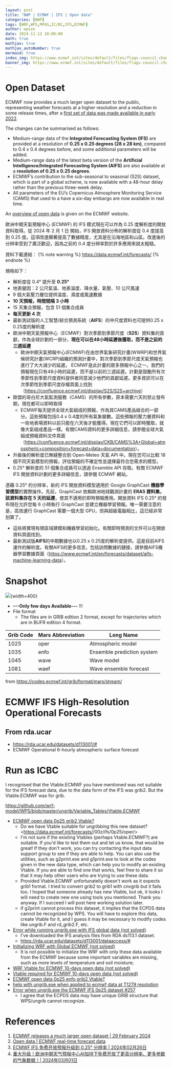 ```yaml
---
layout: post
title: "NWP | ECMWF | IFS | Open data"
categories: [NWP]
tags: [WRF,WPS,MPAS,IC/BC,IFS,ECMWF]
author: wpsze
date: 2024-11-12 10:00:00
math: true
mathjax: true
mathjax_autoNumber: true
mermaid: true
index_img: https://www.ecmwf.int/sites/default/files/flags-council-chamber-650px.jpg
banner_img: https://www.ecmwf.int/sites/default/files/flags-council-chamber-650px.jpg
---
```


# Open Dataset

ECMWF now provides a much larger open dataset to the public, representing weather forecasts at a higher resolution and a reduction in some release times, after a [first set of data was made available in early 2022](https://www.ecmwf.int/en/about/media-centre/news/2022/ecmwf-makes-wide-range-data-openly-available).

The changes can be summarised as follows:

- Medium-range data of the **Integrated Forecasting System (IFS)** are provided at a resolution of **0.25 x 0.25 degrees (28 x 28 km)**, compared to 0.4 x 0.4 degrees before, and some additional parameters will be added.
- Medium-range data of the latest beta version of the **Artificial Intelligence/Integrated Forecasting System (AIFS)** are also available at a **resolution of 0.25 x 0.25 degrees**.
- ECMWF’s contribution to the sub-seasonal to seasonal (S2S) dataset, which is part of a global scheme, is now available with a 48-hour delay rather than the previous three-week delay.
- All parameters of the EU’s Copernicus Atmosphere Monitoring Service (CAMS) that used to a have a six-day embargo are now available in real time.

An [overview of open data](https://www.ecmwf.int/en/forecasts/datasets/open-data) is given on the ECMWF website.

歐洲中期天氣預報中心 (ECMWF) 的 IFS 模式現在可以作為 0.25 度解析度的開放資料取得。從 2024 年 2 月 1 日 開始，IFS 開放資料分佈的解析度從 0.4 度提高到 0.25 度。這項改進顯著提高了數據精度，尤其是在沿海地區和山區。改進後的分辨率受到了廣泛歡迎，因為之前的 0.4 度分辨率對於許多應用來說太粗糙。

資料下載連結：
{% note warning %}
<https://data.ecmwf.int/forecasts/>
{% endnote %}

規格如下：

- 解析度從 0.4° 提升至 **0.25°**
- 地表變因：2 公尺氣溫、地表溫度、降水量、氣壓、10 公尺風速
- 9 個大氣壓力層位提供溫度、濕度或風速數據
- **10 天預報，時間間隔 3 小時**
- 15 天集合預報，包含 51 個集合成員
- **每天更新 4 次**
- 最新測試版的人工智慧/綜合預測系統（**AIFS**）的中尺度資料也可提供0.25 x 0.25度的解析度
- 歐洲中期天氣預報中心（ECMWF）對次季節到季節尺度（**S2S**）資料集的貢獻，作為全球計劃的一部分，**現在可以在48小時延遲後獲取，而不是之前的三週延遲**
  - 歐洲中期天氣預報中心(ECMWF)在由世界氣象研究計畫(WWRP)和世界氣候研究計畫(WCRP)組織的預測計畫中，對次季節到季節尺度天氣預報也進行了大大減少的延遲。 ECMWF是此計畫的眾多預報中心之一。我們的預報現在只有48小時的延遲，而不是以前的三週延遲。計劃是鼓勵所有次季節性到季節尺度資料提供者同意減少他們的貢獻延遲。更多資訊可以在次季節性到季節尺度存檔頁面上找到（<https://confluence.ecmwf.int/display/S2S/S2S+archive>）
- 歐盟的哥白尼大氣監測服務（CAMS）的所有參數，原本需要六天的禁止發布期，現在都可以即時取得
  - ECMWF每天提供全球大氣組成的預報，作為其CAMS產品組合的一部分。這些預報包括0.4 x 0.4度的所有氣象變數。這些預報的壓力層資料和一些地表場資料以前只能在六天後才能獲得。現在它們可以即時獲取，就像大氣組成產品一樣。有關CAMS資料的更多詳細信息，請參閱全球大氣組成預報資料文件頁面（<https://confluence.ecmwf.int/display/CKB/CAMS%3A+Global+atmospheric+composition+forecast+data+documentation>）。
- 升級後的解析度已無縫整合到 Open-Meteo 天氣 API 中。現在您可以比較 18 個不同天氣模型的預報，評估預報的不確定性並選擇最符合您需求的模型。
- 0.25° 解析度的 51 個集合成員可以透過 Ensemble API 存取。有關 ECMWF IFS 開放資料計劃的更多詳細信息，請參閱 ECMWF 網站。

憑藉 0.25° 的分辨率，新的 IFS 開放資料模型適用於 Google GraphCast **機器學習模型**的實際操作。先前，GraphCast 依賴歐洲地球觀測計畫的 **ERA5 資料集，該資料集存在 5 天的延遲**，使其不適用於即時預報應用。開放資料 IFS 0.25° 的發布現在允許您每 6 小時執行 GraphCast 並建立機器學習預報。唯一需要注意的是，高效運行 GraphCast 需要一個大型 GPU，但與超級電腦相比，這已經非常划算了。

- 這些將實現有限區域建模和機器學習初始化。有關即時預測的文件可以在開放資料頁面找到。
- 最新測試版**AIFS**的中期數據也以0.25 x 0.25度的解析度提供。這是目前AIFS運作的解析度。有關AIFS的更多信息，包括訪問數據的鏈接，請參閱AIFS機器學習數據頁面（<https://www.ecmwf.int/en/forecasts/dataset/aifs-machine-learning-data>）。

# Snapshot 

![](https://i.imgur.com/onPeaOO.png){width=400}

- **---Only few days Available---** !!!
- File format
  - The files are in GRIB edition 2 format, except for trajectories which are in BUFR edition 4 format. 

| Grib Code | Mars Abbreviation | Long Name                  |
|-----------|-------------------|----------------------------|
| 1025      | oper              | Atmospheric model          |
| 1035      | enfo              | Ensemble prediction system |
| 1045      | wave              | Wave model                 |
| 1081      | waef              | Wave ensemble forecast     |

from <https://codes.ecmwf.int/grib/format/mars/stream/>

# ECMWF IFS High-Resolution Operational Forecasts

## From rda.ucar

- <https://rda.ucar.edu/datasets/d113001/#>
- ECMWF Operational 6-hourly atmospheric surface forecast

# Run as ICBC

I recognised that the Vtable.ECMWF you have mentioned was not suitable for the IFS forecast data, due to the data form of the IFS was grib2. But the Vtable.ECMWF was for grib.

<https://github.com/wrf-model/WPS/blob/master/ungrib/Variable_Tables/Vtable.ECMWF>

- [ECMWF open data 0p25 grib2 Vtable?](https://forum.mmm.ucar.edu/threads/ecmwf-open-data-0p25-grib2-vtable.16523/)
  - Do we have Vtable suitable for ungribbing this new dataset? <https://data.ecmwf.int/forecasts/<YYYYMMDD>/00z/ifs/0p25/oper/>
  - I'm not sure if the existing Vtables (perhaps Vtable.ECMWF?) are suitable. If you'd like to test them out and let us know, that would be great! If they don't work, you can try contacting the input data support group to see if they are able to help. You can also use the utilities, such as g2print.exe and g1print.exe to look at the codes given in the new data type, which can help you to modify an existing Vtable. If you are able to find one that works, feel free to share it so that it may help other users who are trying to use these data.
  - Provided Vtable.ECMWF unfortunatelly doesn't work as it expects grib1 format. I tried to convert grib2 to grib1 with cnvgrib but it fails too. I hoped that someone already has new Vtable, but ok, it looks I will need to create new one using tools you mentioned. Thank you anyway. If I succeed I will post here working solution later.
  - if g2print cannot process this dataset, it implies that the ECPDS data cannot be recognized by WPS. You will have to explore this data, create Vtable for it, and I guess it may be necessary to modify codes like ungrib.F and rd_grib2.F, etc.
- [Error while running ungrib.exe with IFS global data (not solved)](https://forum.mmm.ucar.edu/threads/error-while-running-ungrib-exe-with-ifs-global-data.14439/)
  - I've downloaded the IFS analysis files from RDA ds113.1 dataset.
  - <https://rda.ucar.edu/datasets/d113001/dataaccess/#>
- [Initializing WRF with Global ECMWF (not solved)](https://forum.mmm.ucar.edu/threads/initializing-wrf-with-global-ecmwf.11131/)
  - It is not possible to initialize the WRF with only these data available from the ECMWF because some important variables are missing, such as more levels of temperature and soil moisture;
- [WRF Vtable for ECMWF 10-days open data (not solved)](https://forum.ecmwf.int/t/wrf-vtable-for-ecmwf-10-days-open-data/1167/1)
- [Vtable required for ECMWF 10-days open data (not solved)](https://forum.ecmwf.int/t/vtable-required-for-ecmwf-10-days-open-data/4438/1)
- [ECMWF open data 0p25 enfo grib2 Vtable?](https://forum.mmm.ucar.edu/threads/ecmwf-open-data-0p25-enfo-grib2-vtable.19236/)
- [help with ungrib.exe when applied to ecmwf data at T1279 resolution](https://forum.mmm.ucar.edu/threads/help-with-ungrib-exe-when-applied-to-ecmwf-data-at-t1279-resolution.14475/#post-37949)
- [Error when ungrib.exe the ECMWF IFS 0p25 dataset #257](https://forum.mmm.ucar.edu/threads/error-when-ungrib-exe-the-ecmwf-ifs-0p25-dataset-257.18725/)
  - I agree that the ECPDS data may have unique GRIB structure that WPS/ungrib cannot recognize.

# References

1. [ECMWF releases a much larger open dataset | 29 February 2024](https://www.ecmwf.int/en/about/media-centre/news/2024/ecmwf-releases-much-larger-open-dataset)
2. [Open data | ECMWF real-time forecast data](https://www.ecmwf.int/en/forecasts/datasets/open-data)
3. [ECMWF IFS 免费开放预报升级到 0.25° 分辨率 |  2024年02月26日](https://mp.weixin.qq.com/s/Fgmgjk1_bJdmLWQfttuT0g)
4. [重大升级！欧洲中期天气预报中心AI加持下免费开放了更高分辨率、更多参数的气象数据！| 2024年03月01日](https://mp.weixin.qq.com/s/keUhCa-y7xLj6I_xNfJcCw)
